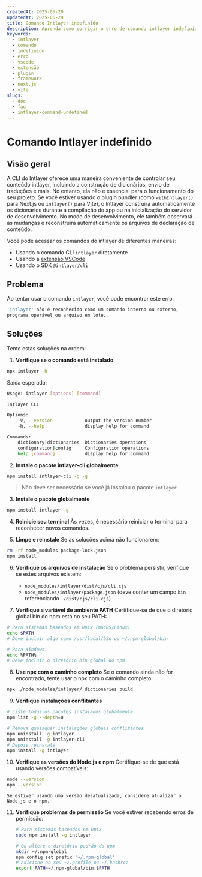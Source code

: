 ```yaml
---
createdAt: 2025-05-20
updatedAt: 2025-06-29
title: Comando Intlayer indefinido
description: Aprenda como corrigir o erro de comando intlayer indefinido.
keywords:
  - intlayer
  - comando
  - indefinido
  - erro
  - vscode
  - extensão
  - plugin
  - framework
  - next.js
  - vite
slugs:
  - doc
  - faq
  - intlayer-command-undefined
---
```


# Comando Intlayer indefinido

## Visão geral

A CLI do Intlayer oferece uma maneira conveniente de controlar seu conteúdo intlayer, incluindo a construção de dicionários, envio de traduções e mais. No entanto, ela não é essencial para o funcionamento do seu projeto. Se você estiver usando o plugin bundler (como `withIntlayer()` para Next.js ou `intlayer()` para Vite), o Intlayer construirá automaticamente os dicionários durante a compilação do app ou na inicialização do servidor de desenvolvimento. No modo de desenvolvimento, ele também observará as mudanças e reconstruirá automaticamente os arquivos de declaração de conteúdo.

Você pode acessar os comandos do intlayer de diferentes maneiras:

- Usando o comando CLI `intlayer` diretamente
- Usando a [extensão VSCode](https://github.com/aymericzip/intlayer/blob/main/docs/docs/pt/vs_code_extension.md)
- Usando o SDK `@intlayer/cli`

## Problema

Ao tentar usar o comando `intlayer`, você pode encontrar este erro:

```bash
'intlayer' não é reconhecido como um comando interno ou externo,
programa operável ou arquivo em lote.
```

## Soluções

Tente estas soluções na ordem:

1. **Verifique se o comando está instalado**

```bash
npx intlayer -h
```

Saída esperada:

```bash
Usage: intlayer [options] [command]

Intlayer CLI

Options:
    -V, --version            output the version number
    -h, --help               display help for command

Commands:
    dictionary|dictionaries  Dictionaries operations
    configuration|config     Configuration operations
    help [command]           display help for command
```

2. **Instale o pacote intlayer-cli globalmente**

```bash
npm install intlayer-cli -g -g
```

> Não deve ser necessário se você já instalou o pacote `intlayer`

3. **Instale o pacote globalmente**

```bash
npm install intlayer -g
```

4. **Reinicie seu terminal**
   Às vezes, é necessário reiniciar o terminal para reconhecer novos comandos.

5. **Limpe e reinstale**
   Se as soluções acima não funcionarem:

```bash
rm -rf node_modules package-lock.json
npm install
```

6. **Verifique os arquivos de instalação**
   Se o problema persistir, verifique se estes arquivos existem:
   - `node_modules/intlayer/dist/cjs/cli.cjs`
   - `node_modules/intlayer/package.json` (deve conter um campo `bin` referenciando `./dist/cjs/cli.cjs`)

7. **Verifique a variável de ambiente PATH**
   Certifique-se de que o diretório global bin do npm está no seu PATH:

```bash
# Para sistemas baseados em Unix (macOS/Linux)
echo $PATH
# Deve incluir algo como /usr/local/bin ou ~/.npm-global/bin

# Para Windows
echo %PATH%
# Deve incluir o diretório bin global do npm
```

8. **Use npx com o caminho completo**
   Se o comando ainda não for encontrado, tente usar o npx com o caminho completo:

```bash
npx ./node_modules/intlayer/ dictionaries build
```

9. **Verifique instalações conflitantes**

```bash
# Liste todos os pacotes instalados globalmente
npm list -g --depth=0

# Remova quaisquer instalações globais conflitantes
npm uninstall -g intlayer
npm uninstall -g intlayer-cli
# Depois reinstale
npm install -g intlayer
```

10. **Verifique as versões do Node.js e npm**
    Certifique-se de que está usando versões compatíveis:

```bash
node --version
npm --version
```

    Se estiver usando uma versão desatualizada, considere atualizar o Node.js e o npm.

11. **Verifique problemas de permissão**
    Se você estiver recebendo erros de permissão:

    ```bash
    # Para sistemas baseados em Unix
    sudo npm install -g intlayer

    # Ou altere o diretório padrão do npm
    mkdir ~/.npm-global
    npm config set prefix '~/.npm-global'
    # Adicione ao seu ~/.profile ou ~/.bashrc:
    export PATH=~/.npm-global/bin:$PATH
    ```
